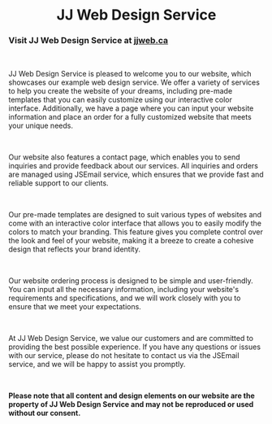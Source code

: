 <h1 align="center">JJ Web Design Service</h1>
<h3>Visit JJ Web Design Service at <b><a href="https://jjweb.ca">jjweb.ca</a></b></h3>
<br/>


<p>JJ Web Design Service is pleased to welcome you to our website, which showcases our example web design service. We offer a variety of services to help you create the website of your dreams, including pre-made templates that you can easily customize using our interactive color interface. Additionally, we have a page where you can input your website information and place an order for a fully customized website that meets your unique needs.</p>
<br/>
<p>Our website also features a contact page, which enables you to send inquiries and provide feedback about our services. All inquiries and orders are managed using JSEmail service, which ensures that we provide fast and reliable support to our clients.</p>
<br/>
<p>Our pre-made templates are designed to suit various types of websites and come with an interactive color interface that allows you to easily modify the colors to match your branding. This feature gives you complete control over the look and feel of your website, making it a breeze to create a cohesive design that reflects your brand identity.</p>
<br/>
<p>Our website ordering process is designed to be simple and user-friendly. You can input all the necessary information, including your website's requirements and specifications, and we will work closely with you to ensure that we meet your expectations.</p>
<br/>
<p>At JJ Web Design Service, we value our customers and are committed to providing the best possible experience. If you have any questions or issues with our service, please do not hesitate to contact us via the JSEmail service, and we will be happy to assist you promptly.</p>
<br/>
<p><b>Please note<b> that all content and design elements on our website are the property of JJ Web Design Service and may not be reproduced or used without our consent.</p>
